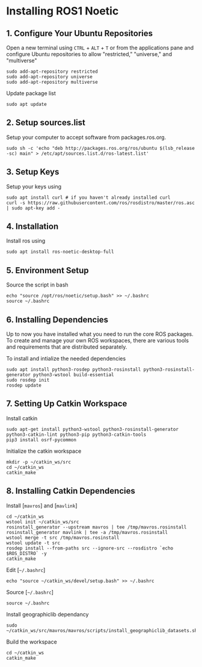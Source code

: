 # Installing ROS1 Noetic
## 1. Configure Your Ubuntu Repositories
Open a new terminal using `CTRL` + `ALT` + `T` or from the applications pane and configure Ubuntu repositories to allow "restricted," "universe," and "multiverse"
```
sudo add-apt-repository restricted
sudo add-apt-repository universe
sudo add-apt-repository multiverse
```

Update package list
```
sudo apt update
```

## 2. Setup sources.list
Setup your computer to accept software from packages.ros.org.
```
sudo sh -c 'echo "deb http://packages.ros.org/ros/ubuntu $(lsb_release -sc) main" > /etc/apt/sources.list.d/ros-latest.list'
```

## 3. Setup Keys
Setup your keys using
```
sudo apt install curl # if you haven't already installed curl
curl -s https://raw.githubusercontent.com/ros/rosdistro/master/ros.asc | sudo apt-key add -
```

## 4. Installation
Install ros using
```
sudo apt install ros-noetic-desktop-full
```

## 5. Environment Setup
Source the script in bash
```
echo "source /opt/ros/noetic/setup.bash" >> ~/.bashrc
source ~/.bashrc
```
 
## 6. Installing Dependencies
Up to now you have installed what you need to run the core ROS packages. To create and manage your own ROS workspaces, there are various tools and requirements that are distributed separately.

To install and intialize the needed dependencies
```
sudo apt install python3-rosdep python3-rosinstall python3-rosinstall-generator python3-wstool build-essential
sudo rosdep init
rosdep update
```

## 7. Setting Up Catkin Workspace
Install catkin
```
sudo apt-get install python3-wstool python3-rosinstall-generator python3-catkin-lint python3-pip python3-catkin-tools
pip3 install osrf-pycommon
```

Initialize the catkin workspace
```
mkdir -p ~/catkin_ws/src
cd ~/catkin_ws
catkin_make
```

## 8. Installing Catkin Dependencies
Install [`mavros`] and [`mavlink`]
```
cd ~/catkin_ws
wstool init ~/catkin_ws/src
rosinstall_generator --upstream mavros | tee /tmp/mavros.rosinstall
rosinstall_generator mavlink | tee -a /tmp/mavros.rosinstall
wstool merge -t src /tmp/mavros.rosinstall
wstool update -t src
rosdep install --from-paths src --ignore-src --rosdistro `echo $ROS_DISTRO` -y
catkin_make
```

Edit [`~/.bashrc`]
```
echo "source ~/catkin_ws/devel/setup.bash" >> ~/.bashrc
```

Source [`~/.bashrc`]
```
source ~/.bashrc
```

Install geographiclib dependancy
```
sudo ~/catkin_ws/src/mavros/mavros/scripts/install_geographiclib_datasets.sh
```

Build the workspace
```
cd ~/catkin_ws
catkin_make
```

